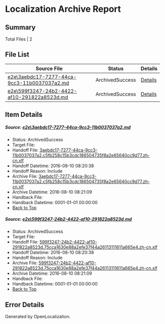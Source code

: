 # <a name='report-top'></a> Localization Archive Report

## Summary
 Total Files | 2

## File List
 Source File | Status | Details 
 ----------- | ------ | ------- 
 [e2e\3aebdc17-7277-44ca-9cc3-11b0037037a2.md](https://github.com/OpenLocalizationTestOrg/oltest/blob/10d806d69a1fa769b6c190ef9047d8a66259ce56/e2e/3aebdc17-7277-44ca-9cc3-11b0037037a2.md) | ArchivedSuccess | [Details](#8d8d9255db365022adb58260bdb4acc9e21e3ef63)
 [e2e\599f3247-24b2-4422-af10-291822a8523d.md](https://github.com/OpenLocalizationTestOrg/oltest/blob/10d806d69a1fa769b6c190ef9047d8a66259ce56/e2e/599f3247-24b2-4422-af10-291822a8523d.md) | ArchivedSuccess | [Details](#3f2926b94cc6673083fe59b71c595f1a371630d35)

## Item Details
##### <a name='8d8d9255db365022adb58260bdb4acc9e21e3ef63'></a> Source: [e2e\3aebdc17-7277-44ca-9cc3-11b0037037a2.md](https://github.com/OpenLocalizationTestOrg/oltest/blob/10d806d69a1fa769b6c190ef9047d8a66259ce56/e2e/3aebdc17-7277-44ca-9cc3-11b0037037a2.md)
* Status: ArchivedSuccess
* Target File: 
* Handoff File: [3aebdc17-7277-44ca-9cc3-11b0037037a2.c5fb258c15b3cdc186504735f8a2e65640cc9d77.zh-cn.xlf](https://github.com/OpenLocalizationTestOrg/olhandoff-e2e/blob/afd95fe98eb04888a3f5eccd147db3d5fa28f638/ol-handoff/OpenLocalizationTestOrg/ol-test-zhcn/ci/3aebdc17-7277-44ca-9cc3-11b0037037a2.c5fb258c15b3cdc186504735f8a2e65640cc9d77.zh-cn.xlf)
* Handoff Datetime: 2016-08-10 08:20:38
* Handoff Reason: Include
* Archive File: [3aebdc17-7277-44ca-9cc3-11b0037037a2.c5fb258c15b3cdc186504735f8a2e65640cc9d77.zh-cn.xlf](https://github.com/OpenLocalizationTestOrg/olhandoff-e2e/blob/f4043404cb6e6ebeb3e9b27fa7bb17c76e486cd1/ol-archive/OpenLocalizationTestOrg/ol-test-zhcn/ci/3aebdc17-7277-44ca-9cc3-11b0037037a2.c5fb258c15b3cdc186504735f8a2e65640cc9d77.zh-cn.xlf)
* Archive Datetime: 2016-08-10 08:21:09
* Handback File: 
* Handback Datetime: 0001-01-01 00:00:00
* [Back to Top](#report-top)

##### <a name='3f2926b94cc6673083fe59b71c595f1a371630d35'></a> Source: [e2e\599f3247-24b2-4422-af10-291822a8523d.md](https://github.com/OpenLocalizationTestOrg/oltest/blob/10d806d69a1fa769b6c190ef9047d8a66259ce56/e2e/599f3247-24b2-4422-af10-291822a8523d.md)
* Status: ArchivedSuccess
* Target File: 
* Handoff File: [599f3247-24b2-4422-af10-291822a8523d.75cca1630e88a2efe37f44a26113111611a665e4.zh-cn.xlf](https://github.com/OpenLocalizationTestOrg/olhandoff-e2e/blob/afd95fe98eb04888a3f5eccd147db3d5fa28f638/ol-handoff/OpenLocalizationTestOrg/ol-test-zhcn/ci/599f3247-24b2-4422-af10-291822a8523d.75cca1630e88a2efe37f44a26113111611a665e4.zh-cn.xlf)
* Handoff Datetime: 2016-08-10 08:20:38
* Handoff Reason: Include
* Archive File: [599f3247-24b2-4422-af10-291822a8523d.75cca1630e88a2efe37f44a26113111611a665e4.zh-cn.xlf](https://github.com/OpenLocalizationTestOrg/olhandoff-e2e/blob/f4043404cb6e6ebeb3e9b27fa7bb17c76e486cd1/ol-archive/OpenLocalizationTestOrg/ol-test-zhcn/ci/599f3247-24b2-4422-af10-291822a8523d.75cca1630e88a2efe37f44a26113111611a665e4.zh-cn.xlf)
* Archive Datetime: 2016-08-10 08:21:09
* Handback File: 
* Handback Datetime: 0001-01-01 00:00:00
* [Back to Top](#report-top)


## Error Details

Generated by OpenLocalization.
